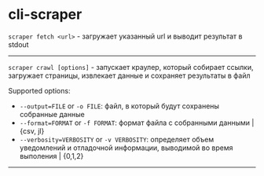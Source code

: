 # cli-scraper

```scraper fetch <url>``` - загружает указанный url и выводит результат в stdout

---

```scraper crawl [options]``` - запускает краулер, который собирает ссылки, загружает страницы, извлекает данные и сохраняет результаты в файл

Supported options:
  - ```--output=FILE``` or ```-o FILE```: файл, в который будут сохранены собранные данные
  - ```--format=FORMAT``` or ```-f FORMAT```: формат файла с собранными данными | {csv, jl}
  - ```--verbosity=VERBOSITY``` or ```-v VERBOSITY```: определяет объем уведомлений и отладочной информации, выводимой во время выполения | {0,1,2}

---
